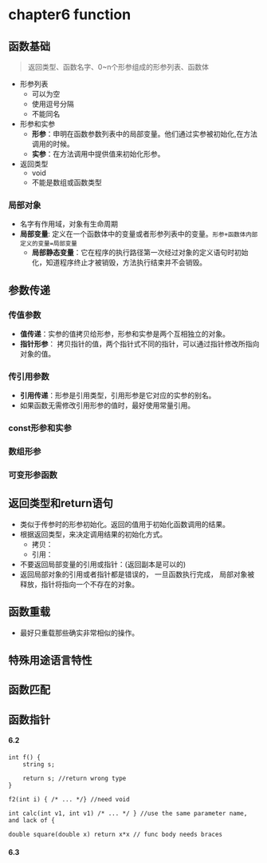 # chapter6 function


## 函数基础
> 返回类型、函数名字、0~n个形参组成的形参列表、函数体
- 形参列表
  - 可以为空
  - 使用逗号分隔
  - 不能同名
- 形参和实参
  - **形参**：申明在函数参数列表中的局部变量。他们通过实参被初始化,在方法调用的时候。
  - **实参**：在方法调用中提供值来初始化形参。
- 返回类型
  - void
  - 不能是数组或函数类型

### 局部对象
- 名字有作用域，对象有生命周期
- **局部变量**: 定义在一个函数体中的变量或者形参列表中的变量。`形参+函数体内部定义的变量=局部变量`
  - **局部静态变量**：它在程序的执行路径第一次经过对象的定义语句时初始化，知道程序终止才被销毁，方法执行结束并不会销毁。


## 参数传递
### 传值参数
- **值传递**：实参的值拷贝给形参，形参和实参是两个互相独立的对象。
- **指针形参**： 拷贝指针的值，两个指针式不同的指针，可以通过指针修改所指向对象的值。
### 传引用参数
- **引用传递**：形参是引用类型，引用形参是它对应的实参的别名。
- 如果函数无需修改引用形参的值时，最好使用常量引用。

### const形参和实参


### 数组形参

### 可变形参函数


## 返回类型和return语句
- 类似于传参时的形参初始化。返回的值用于初始化函数调用的结果。
- 根据返回类型，来决定调用结果的初始化方式。
  - 拷贝：
  - 引用：
- 不要返回局部变量的引用或指针：(返回副本是可以的)
- 返回局部对象的引用或者指针都是错误的， 一旦函数执行完成， 局部对象被释放，指针将指向一个不存在的对象。


## 函数重载
- 最好只重载那些确实非常相似的操作。

## 特殊用途语言特性



## 函数匹配



## 函数指针








#### 6.2
```
int f() {
    string s;

    return s; //return wrong type
}

f2(int i) { /* ... */} //need void

int calc(int v1, int v1) /* ... */ } //use the same parameter name, and lack of {

double square(double x) return x*x // func body needs braces
```

#### 6.3
